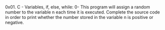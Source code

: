 0x01. C - Variables, if, else, while:
0- This program will assign a random number to the variable n each time it is executed. Complete the source code in order to print whether the number stored in the variable n is positive or negative.
